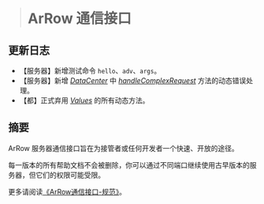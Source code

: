 > # ArRow 通信接口

## 更新日志

- 【服务器】新增测试命令 `hello`、`adv`、`args`。 
- 【服务器】新增 *<u>DataCenter</u>* 中 *<u>handleComplexRequest</u>* 方法的动态错误处理。
- 【都】正式弃用 *<u>Values</u>* 的所有动态方法。

## 摘要

ArRow 服务器通信接口旨在为接管者或任何开发者一个快速、开放的途径。

每一版本的所有帮助文档不会被删除，你可以通过不同端口继续使用古早版本的服务器，但它们的权限可能受限。

更多请阅读[《ArRow通信接口-规范》](ArRow通信接口-规范.md)。